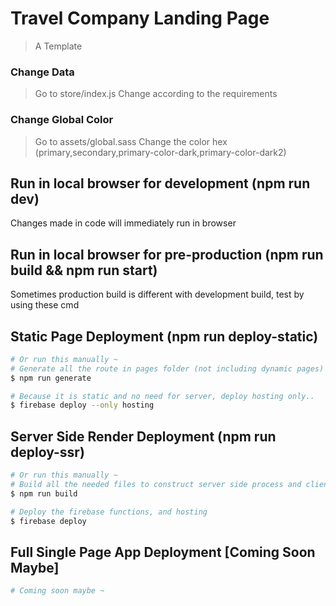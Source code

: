 # Travel Company Landing Page

> A Template

### Change Data
> Go to store/index.js
> Change according to the requirements

### Change Global Color
> Go to assets/global.sass
> Change the color hex (primary,secondary,primary-color-dark,primary-color-dark2)

## Run in local browser for development (npm run dev)
Changes made in code will immediately run in browser

## Run in local browser for pre-production (npm run build && npm run start)
Sometimes production build is different with development build, test by using these cmd

## Static Page Deployment (npm run deploy-static)

``` bash
# Or run this manually ~
# Generate all the route in pages folder (not including dynamic pages)
$ npm run generate

# Because it is static and no need for server, deploy hosting only..
$ firebase deploy --only hosting

```

## Server Side Render Deployment (npm run deploy-ssr)

``` bash
# Or run this manually ~
# Build all the needed files to construct server side process and client process
$ npm run build

# Deploy the firebase functions, and hosting
$ firebase deploy
```

## Full Single Page App Deployment [Coming Soon Maybe]

``` bash
# Coming soon maybe ~

```

